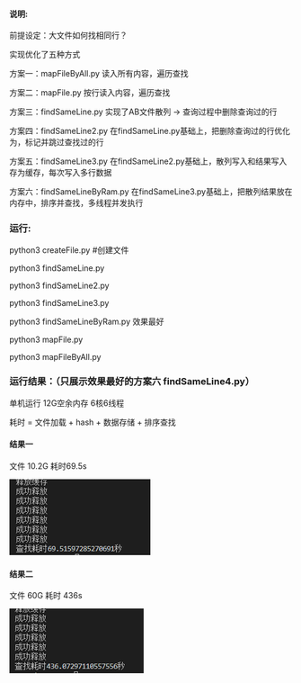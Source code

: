 #### 说明:
前提设定：大文件如何找相同行？

实现优化了五种方式

方案一：mapFileByAll.py 读入所有内容，遍历查找

方案二：mapFile.py 按行读入内容，遍历查找

方案三：findSameLine.py 实现了AB文件散列 -> 查询过程中删除查询过的行

方案四：findSameLine2.py 在findSameLine.py基础上，把删除查询过的行优化为，标记并跳过查找过的行

方案五：findSameLine3.py 在findSameLine2.py基础上，散列写入和结果写入存为缓存，每次写入多行数据

方案六：findSameLineByRam.py 在findSameLine3.py基础上，把散列结果放在内存中，排序并查找，多线程并发执行


### 运行:

python3 createFile.py #创建文件

python3 findSameLine.py

python3 findSameLine2.py

python3 findSameLine3.py

python3 findSameLineByRam.py 效果最好

python3 mapFile.py

python3 mapFileByAll.py 


### 运行结果：（只展示效果最好的方案六 findSameLine4.py）

单机运行 12G空余内存 6核6线程

耗时 = 文件加载 + hash + 数据存储 + 排序查找

#### 结果一

文件 10.2G 耗时69.5s

![image](https://github.com/1036875207/BigTextFindLine/blob/master/images/11590551079_.pic_hd.jpg)

<!-- #### 结果二

AB文件 20.4G 耗时 560s

![image](https://github.com/1036875207/BigTextFindLine/blob/master/images/WechatIMG1.png) -->

#### 结果二

文件 60G 耗时 436s

![image](https://github.com/1036875207/BigTextFindLine/blob/master/images/11590551551_.pic_hd.jpg)
